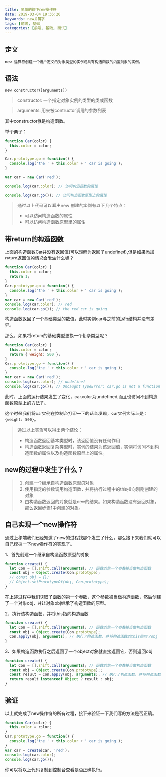 ```yaml
---
title: 简单的聊下new操作符
date: 2019-03-04 19:36:20
keywords: new关键字
tags: [前端, 基础]
categories: [前端, 基础, 面试]
---
```

<!-- toc -->

## 定义

`new 运算符创建一个用户定义的对象类型的实例或具有构造函数的内置对象的实例。`

## 语法

`new constructor([arguments])`
  
>  constructor: 一个指定对象实例的类型的类或函数

>  arguments: 用来被contructor调用的参数列表

其中constructor就是构造函数。

举个栗子：
```javascript
function Car(color) {
  this.color = color;
}

Car.prototype.go = function() {
  console.log('the ' + this.color + ' car is going');
}

var car = new Car('red');

console.log(car.color); // 访问构造函数的属性

console.log(car.go()); // 访问构造函数原型上的属性
```

>通过以上代码可以看出new 创建的实例有以下几个特点：
>* 可以访问构造函数的属性
>* 可以访问构造函数原型里的属性

## 带return的构造函数

上面的构造函数Car并没有返回值(可以理解为返回了undefined),但是如果添加return返回值的情况会发生什么呢？

```javascript
function Car(color) {
  this.color = color;
  return 1;
}
Car.prototype.go = function() {
  console.log('the ' + this.color + ' car is going');
}
var car = new Car('red');
console.log(car.color); // red
console.log(car.go()); // the red car is going
```
构造函数返回了一个基础类型的数值，此时实例car与之前的运行结构并没有差异。

那么，如果将return的基础类型更换一个复杂类型呢？
```javascript
function Car(color) {
  this.color = color;
  return { weight: 500 };
}
Car.prototype.go = function() {
  console.log('the ' + this.color + ' car is going');
}
var car = new Car('red');
console.log(car.color); // undefined
console.log(car.go()); // Uncaught TypeError: car.go is not a function
```
此时，上面的运行结果发生了变化，car.color为undefined,而且也访问不到构造函数原型上的方法了。

这个时候我们将car实例在控制台打印一下的话会发现，car实例实际上是：`{weight: 500}`。

>通过以上实验可以得出两个结论：
>* 构造函数返回基本类型时，该返回值没有任何作用
>* 构造函数返回复杂类型时，实例的结果为该返回值，实例将访问不到构造函数的属性以及构造函数原型上的属性。

## new的过程中发生了什么？

>1. 创建一个继承自构造函数原型的对象
>2. 使用指定的参数调用构造函数，并将执行过程中的this指向刚刚创建的对象
>3. 由构造函数返回的对象就是new的结果。如果构造函数没有返回对象，那么返回步骤1中创建的对象。

## 自己实现一个new操作符

通过上移端我们已经知道了new的过程找那个发生了什么，那么接下来我们就可以自己模拟一下new操作符的实现了。

1、首先创建一个继承自构造函数原型的对象
```javascript
function create() {
  let Con = [].shift.call(arguments); // 函数的第一个参数被当做构造函数
  const obj = Object.create(Con.prototype);
  // const obj = {};
  // Object.setPrototypeOf(obj, Con.prototype);
}
```
在上述过程中我们获取了函数的第一个参数，这个参数被当做构造函数，然后创建了一个对象obj，并让对象obj继承了构造函数的原型。

2、执行该构造函数，并将this指向构造函数
```javascript
function create() {
  let Con = [].shift.call(arguments); // 函数的第一个参数被当做构造函数
  const obj = Object.create(Con.prototype);
  Con.apply(obj, arguments); // 执行了构造函数，并将构造函数的this指向了obj
}
```

3、如果构造函数执行之后返回了一个object对象就直接返回它，否则返回obj
```javascript
function create() {
  let Con = [].shift.call(arguments); // 函数的第一个参数被当做构造函数
  const obj = Object.create(Con.prototype);;
  const result = Con.apply(obj, arguments); // 执行了构造函数，并将构造函数的this指向了obj
  return result instanceof Object ? result : obj;
}
```
## 验证

以上就完成了new操作符的所有过程，接下来验证一下我们写的方法是否正确。

```javascript
function Car(color) {
  this.color = color;
}
Car.prototype.go = function() {
  console.log('the ' + this.color + ' car is going');
}
var car = create(Car, 'red');
console.log(car.color);
console.log(car.go());
```
你可以将以上代码复制到控制台查看是否正确执行。